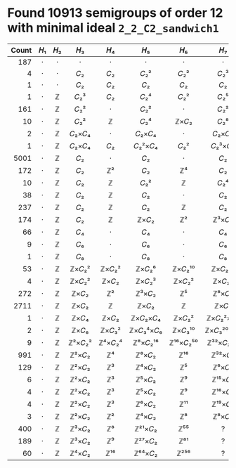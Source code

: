 # Found 10913 semigroups of order 12 with minimal ideal `2_2_C2_sandwich1`


Count | 𝐻₁ | 𝐻₂ | 𝐻₃ | 𝐻₄ | 𝐻₅ | 𝐻₆ | 𝐻₇ | 𝐻₈ | 𝐻₉ | 𝐻₁₀
--: | :--: | :--: | :--: | :--: | :--: | :--: | :--: | :--: | :--: | :--:
187 | · | · | · | · | · | · | · | · | · | ·
4 | · | · | 𝐶₂ | 𝐶₂ | 𝐶₂² | 𝐶₂² | 𝐶₂³ | 𝐶₂³ | 𝐶₂⁴ | 𝐶₂⁴
1 | · | · | 𝐶₂ | 𝐶₂ | 𝐶₂ | 𝐶₂ | 𝐶₂ | 𝐶₂ | 𝐶₂ | 𝐶₂
1 | · | ℤ | 𝐶₂³ | 𝐶₂ | 𝐶₂⁴ | 𝐶₂² | 𝐶₂⁵ | 𝐶₂³ | 𝐶₂⁶ | 𝐶₂⁴
161 | · | ℤ | 𝐶₂² | · | 𝐶₂² | · | 𝐶₂² | · | 𝐶₂² | ·
10 | · | ℤ | 𝐶₂² | ℤ | 𝐶₂⁴ | ℤ×𝐶₂ | 𝐶₂⁸ | ℤ×𝐶₂⁵ | 𝐶₂¹⁷ | ℤ×𝐶₂¹⁷
2 | · | ℤ | 𝐶₂×𝐶₄ | · | 𝐶₂×𝐶₄ | · | 𝐶₂×𝐶₄ | · | 𝐶₂×𝐶₄ | ·
1 | · | ℤ | 𝐶₂×𝐶₄ | 𝐶₂ | 𝐶₂²×𝐶₄ | 𝐶₂² | 𝐶₂³×𝐶₄ | 𝐶₂³ | 𝐶₂⁴×𝐶₄ | 𝐶₂⁴
5001 | · | ℤ | 𝐶₂ | · | 𝐶₂ | · | 𝐶₂ | · | 𝐶₂ | ·
172 | · | ℤ | 𝐶₂ | ℤ² | 𝐶₂ | ℤ⁴ | 𝐶₂ | ℤ⁸ | 𝐶₂ | ℤ¹⁶
10 | · | ℤ | 𝐶₂ | ℤ | 𝐶₂² | ℤ | 𝐶₂⁴ | ℤ×𝐶₂ | 𝐶₂⁸ | ℤ×𝐶₂⁵
38 | · | ℤ | 𝐶₂ | ℤ | 𝐶₂ | · | 𝐶₂ | · | 𝐶₂ | ·
237 | · | ℤ | 𝐶₂ | ℤ | 𝐶₂ | ℤ | 𝐶₂ | ℤ | 𝐶₂ | ℤ
174 | · | ℤ | 𝐶₂ | ℤ | ℤ×𝐶₂ | ℤ² | ℤ³×𝐶₂ | ℤ⁵ | ℤ⁸×𝐶₂ | ℤ¹³
66 | · | ℤ | 𝐶₄ | · | 𝐶₄ | · | 𝐶₄ | · | 𝐶₄ | ·
9 | · | ℤ | 𝐶₆ | · | 𝐶₆ | · | 𝐶₆ | · | 𝐶₆ | ·
1 | · | ℤ | 𝐶₈ | · | 𝐶₈ | · | 𝐶₈ | · | 𝐶₈ | ·
53 | · | ℤ | ℤ×𝐶₂² | ℤ×𝐶₂² | ℤ×𝐶₂⁶ | ℤ×𝐶₂¹⁰ | ℤ×𝐶₂²² | ℤ×𝐶₂⁴² | ℤ×𝐶₂⁸⁶ | ℤ×𝐶₂¹⁷⁰
4 | · | ℤ | ℤ×𝐶₂² | ℤ×𝐶₂ | ℤ×𝐶₂³ | ℤ×𝐶₂² | ℤ×𝐶₂⁴ | ℤ×𝐶₂³ | ℤ×𝐶₂⁵ | ℤ×𝐶₂⁴
272 | · | ℤ | ℤ×𝐶₂ | ℤ² | ℤ³×𝐶₂ | ℤ⁵ | ℤ⁸×𝐶₂ | ℤ¹³ | ℤ²¹×𝐶₂ | ℤ³⁴
2711 | · | ℤ | ℤ×𝐶₂ | ℤ | ℤ×𝐶₂ | ℤ | ℤ×𝐶₂ | ℤ | ℤ×𝐶₂ | ℤ
1 | · | ℤ | ℤ×𝐶₄ | ℤ×𝐶₂ | ℤ×𝐶₂×𝐶₄ | ℤ×𝐶₂² | ℤ×𝐶₂²×𝐶₄ | ℤ×𝐶₂³ | ℤ×𝐶₂³×𝐶₄ | ℤ×𝐶₂⁴
2 | · | ℤ | ℤ×𝐶₆ | ℤ×𝐶₃² | ℤ×𝐶₃⁴×𝐶₆ | ℤ×𝐶₃¹⁰ | ℤ×𝐶₃²⁰×𝐶₆ | ℤ×𝐶₃⁴² | ℤ×𝐶₃⁸⁴×𝐶₆ | ℤ×𝐶₃¹⁷⁰
9 | · | ℤ | ℤ²×𝐶₂² | ℤ⁴×𝐶₂⁴ | ℤ⁸×𝐶₂¹⁶ | ℤ¹⁶×𝐶₂⁵⁰ | ℤ³²×𝐶₂¹⁶² | ℤ⁶⁴×𝐶₂⁵⁰⁴ | ℤ¹²⁸×𝐶₂¹⁵⁵⁶ | ℤ²⁵⁶×𝐶₂⁴⁷⁵⁰
991 | · | ℤ | ℤ²×𝐶₂ | ℤ⁴ | ℤ⁸×𝐶₂ | ℤ¹⁶ | ℤ³²×𝐶₂ | ℤ⁶⁴ | ℤ¹²⁸×𝐶₂ | ℤ²⁵⁶
129 | · | ℤ | ℤ²×𝐶₂ | ℤ³ | ℤ⁴×𝐶₂ | ℤ⁵ | ℤ⁶×𝐶₂ | ℤ⁷ | ℤ⁸×𝐶₂ | ℤ⁹
6 | · | ℤ | ℤ²×𝐶₂ | ℤ³ | ℤ⁵×𝐶₂ | ℤ⁹ | ℤ¹⁵×𝐶₂ | ℤ²⁵ | ℤ⁴³×𝐶₂ | ℤ⁷³
4 | · | ℤ | ℤ²×𝐶₂ | ℤ³ | ℤ⁵×𝐶₂ | ℤ⁹ | ℤ¹⁶×𝐶₂ | ℤ²⁸ | ℤ⁴⁹×𝐶₂ | ℤ⁸⁶
4 | · | ℤ | ℤ²×𝐶₂ | ℤ³ | ℤ⁶×𝐶₂ | ℤ¹¹ | ℤ¹⁹×𝐶₂ | ℤ³⁶ | ℤ⁶⁵×𝐶₂ | ℤ¹¹⁷
3 | · | ℤ | ℤ²×𝐶₂ | ℤ² | ℤ⁴×𝐶₂ | ℤ⁸ | ℤ⁸×𝐶₂ | ℤ¹⁶ | ℤ³²×𝐶₂ | ℤ³²
400 | · | ℤ | ℤ³×𝐶₂ | ℤ⁸ | ℤ²¹×𝐶₂ | ℤ⁵⁵ | ? | ? | ? | ?
189 | · | ℤ | ℤ³×𝐶₂ | ℤ⁹ | ℤ²⁷×𝐶₂ | ℤ⁸¹ | ? | ? | ? | ?
60 | · | ℤ | ℤ⁴×𝐶₂ | ℤ¹⁶ | ℤ⁶⁴×𝐶₂ | ℤ²⁵⁶ | ? | ? | ? | ?
